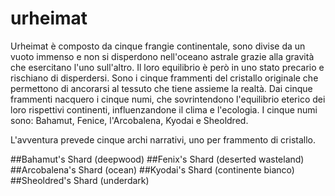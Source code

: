 # urheimat
Urheimat è composto da cinque frangie continentale, sono divise da un vuoto immenso e non si disperdono nell'oceano astrale grazie alla gravità che esercitano l'uno sull'altro.
Il loro equilibrio è però in uno stato precario e rischiano di disperdersi. Sono i cinque frammenti del cristallo originale che permettono di ancorarsi al tessuto che tiene assieme la realtà.
Dai cinque frammenti nacquero i cinque numi, che sovrintendono l'equilibrio eterico dei loro rispettivi continenti, influenzandone il clima e l'ecologia.
I cinque numi sono: Bahamut, Fenice, l'Arcobalena, Kyodai e Sheoldred.

L'avventura prevede cinque archi narrativi, uno per frammento di cristallo.

##Bahamut's Shard (deepwood)
##Fenix's Shard (deserted wasteland)
##Arcobalena's Shard (ocean)
##Kyodai's Shard (continente bianco)
##Sheoldred's Shard (underdark)

